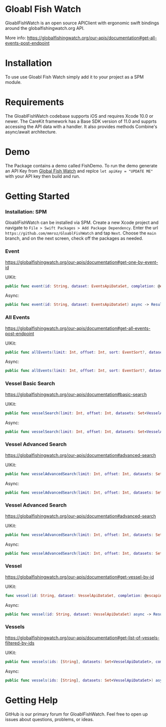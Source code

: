 # Gloabl Fish Watch

GloablFishWatch is an open source APIClient with ergonomic swift bindings around the globalfishingwatch.org API.

More info: https://globalfishingwatch.org/our-apis/documentation#get-all-events-post-endpoint

# Installation

To use use Gloabl Fish Watch simply add it to your project as a SPM module.

# Requirements

The GloablFishWatch codebase supports iOS and requires Xcode 10.0 or newer. The CareKit framework has a Base SDK version of 11.0 and supprts accessing the API data with a handler. It also provides methods Combine's async/await architecture.

# Demo

The Package contains a demo called FishDemo. To run the demo generate an API Key from [Global Fish Watch](https://globalfishingwatch.org/our-apis/tokens) and replce `let apiKey = "UPDATE ME"` with your API key then build and run.

# Getting Started

### Installation: SPM

GloablFishWatch can be installed via SPM. Create a new Xcode project and navigate to `File > Swift Packages > Add Package Dependency`. Enter the url `https://github.com/mmroz/GloablFishWatch` and tap `Next`. Choose the `main` branch, and on the next screen, check off the packages as needed.

### Event

https://globalfishingwatch.org/our-apis/documentation#get-one-by-event-id

UIKit:

```swift
public func event(id: String, dataset: EventsApiDataSet, completion: @escaping ((Result<Event, GlobalFishWatchError>) -> Void))
```

Async:

```swift
public func event(id: String, dataset: EventsApiDataSet) async -> Result<Event, GlobalFishWatchError>
```

### All Events

https://globalfishingwatch.org/our-apis/documentation#get-all-events-post-endpoint

UIKit:

```swift
public func allEvents(limit: Int, offset: Int, sort: EventSort?, datasets: Set<EventsApiDataSet>, vessels: [String]?, types: Set<EventType>?, endDate: Date?, startDate: Date?, confidences: [Int]?, encounterTypes: Set<EventEncounterType>?, completion: @escaping ((Result<EventListResponse, GlobalFishWatchError>) -> Void))
```

Async:

```swift
public func allEvents(limit: Int, offset: Int, sort: EventSort?, datasets: Set<EventsApiDataSet>, vessels: [String]?, types: Set<EventType>?, endDate: Date?, startDate: Date?, confidences: [Int]?, encounterTypes: Set<EventEncounterType>?) async -> Result<EventListResponse, GlobalFishWatchError>
```

### Vessel Basic Search

https://globalfishingwatch.org/our-apis/documentation#basic-search

UIKit:

```swift
public func vesselSearch(limit: Int, offset: Int, datasets: Set<VesselApiDataSet>, query: String, suggestFields: [String]?, queryFields: [String]?, completion: @escaping ((Result<VesselSearchResponse, GlobalFishWatchError>) -> Void))
```

Async:

```swift
public func vesselSearch(limit: Int, offset: Int, datasets: Set<VesselApiDataSet>, query: String, suggestFields: [String]?, queryFields: [String]?) async -> Result<VesselSearchResponse, GlobalFishWatchError>
```

### Vessel Advanced Search

https://globalfishingwatch.org/our-apis/documentation#advanced-search

UIKit:

```swift
public func vesselAdvancedSearch(limit: Int, offset: Int, datasets: Set<VesselApiDataSet>, query: String, completion: @escaping ((Result<VesselSearchResponse, GlobalFishWatchError>) -> Void))
```

Async:

```swift
public func vesselAdvancedSearch(limit: Int, offset: Int, datasets: Set<VesselApiDataSet>, query: String) async -> Result<VesselSearchResponse, GlobalFishWatchError>
```

### Vessel Advanced Search

https://globalfishingwatch.org/our-apis/documentation#advanced-search

UIKit:

```swift
public func vesselAdvancedSearch(limit: Int, offset: Int, datasets: Set<VesselApiDataSet>, query: String, completion: @escaping ((Result<VesselSearchResponse, GlobalFishWatchError>) -> Void))
```

Async:

```swift
public func vesselAdvancedSearch(limit: Int, offset: Int, datasets: Set<VesselApiDataSet>, query: String) async -> Result<VesselSearchResponse, GlobalFishWatchError>
```

### Vessel

https://globalfishingwatch.org/our-apis/documentation#get-vessel-by-id

UIKit:

```swift
func vessel(id: String, dataset: VesselApiDataSet, completion: @escaping ((Result<Vessel, GlobalFishWatchError>) -> Void))
```

Async:

```swift
public func vessel(id: String, dataset: VesselApiDataSet) async -> Result<Vessel, GlobalFishWatchError>
```

### Vessels

https://globalfishingwatch.org/our-apis/documentation#get-list-of-vessels-filtered-by-ids

UIKit:

```swift
public func vessels(ids: [String], datasets: Set<VesselApiDataSet>, completion: @escaping ((Result<VesselSearchResponse, GlobalFishWatchError>) -> Void))
```

Async:

```swift
public func vessels(ids: [String], datasets: Set<VesselApiDataSet>) async -> Result<Vessel, GlobalFishWatchError>
```

# Getting Help <a name="getting-help"></a>

GitHub is our primary forum for GloablFishWatch. Feel free to open up issues about questions, problems, or ideas.
